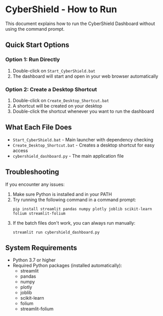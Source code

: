 # CyberShield - How to Run

This document explains how to run the CyberShield Dashboard without using the command prompt.

## Quick Start Options

### Option 1: Run Directly
1. Double-click on `Start_CyberShield.bat`
2. The dashboard will start and open in your web browser automatically

### Option 2: Create a Desktop Shortcut
1. Double-click on `Create_Desktop_Shortcut.bat`
2. A shortcut will be created on your desktop
3. Double-click the shortcut whenever you want to run the dashboard

## What Each File Does

- `Start_CyberShield.bat` - Main launcher with dependency checking
- `Create_Desktop_Shortcut.bat` - Creates a desktop shortcut for easy access
- `cybershield_dashboard.py` - The main application file

## Troubleshooting

If you encounter any issues:

1. Make sure Python is installed and in your PATH
2. Try running the following command in a command prompt:
   ```
   pip install streamlit pandas numpy plotly joblib scikit-learn folium streamlit-folium
   ```
3. If the batch files don't work, you can always run manually:
   ```
   streamlit run cybershield_dashboard.py
   ```

## System Requirements

- Python 3.7 or higher
- Required Python packages (installed automatically):
  - streamlit
  - pandas
  - numpy
  - plotly
  - joblib
  - scikit-learn
  - folium
  - streamlit-folium
